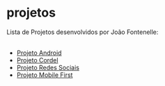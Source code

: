 # projetos
Lista de Projetos desenvolvidos por João Fontenelle: 
<br><br>
<ul>
    <li><a href="https://joaofontenelle01.github.io/projetos/ProjetoAndroid/ProjetoAndroid.html" target="_blank">Projeto Android</a></li>
    <li><a href="https://joaofontenelle01.github.io/projetos/ProjetoCordel/ProjetoCordel.html" target="_blank">Projeto Cordel</a></li>
    <li><a href="https://joaofontenelle01.github.io/projetos/ProjetoRedesSociais/ProjetoRS.html" target="_blank">Projeto Redes Sociais</a></li>
    <li><a href="https://joaofontenelle01.github.io/projetos/ProjetoMobileFirst/MobileFirst.html" target="_blank">Projeto Mobile First</a></li>
</ul>
